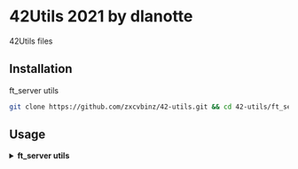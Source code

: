 # 42Utils 2021 by dlanotte

42Utils files

## Installation

ft_server utils
```bash
git clone https://github.com/zxcvbinz/42-utils.git && cd 42-utils/ft_server_utils/ && mv * ../../ && cd ../../ && chmod 755 ./docker_helper.sh && echo base >> .gitignore && echo docker_helper.sh >> .gitignore && echo 42-utils >> .gitignore &&./docker_helper.sh 
```

## Usage
<details>
	<summary>
		<b>ft_server utils</b>
	</summary>
```bash
# Utils
./docker_helper.sh build             //build the dockerfile
./docker_helper.sh start [name]      //start the image with custom name 
./docker_helper.sh start             // start the image with pre-name 
./docker_helper.sh delete            //delete all docker images

# Delete
./docker_helper.sh push-delete OK    //delete all bot files 
```
</details>

@[dlanotte](https://profile.intra.42.fr/users/dlanotte)
